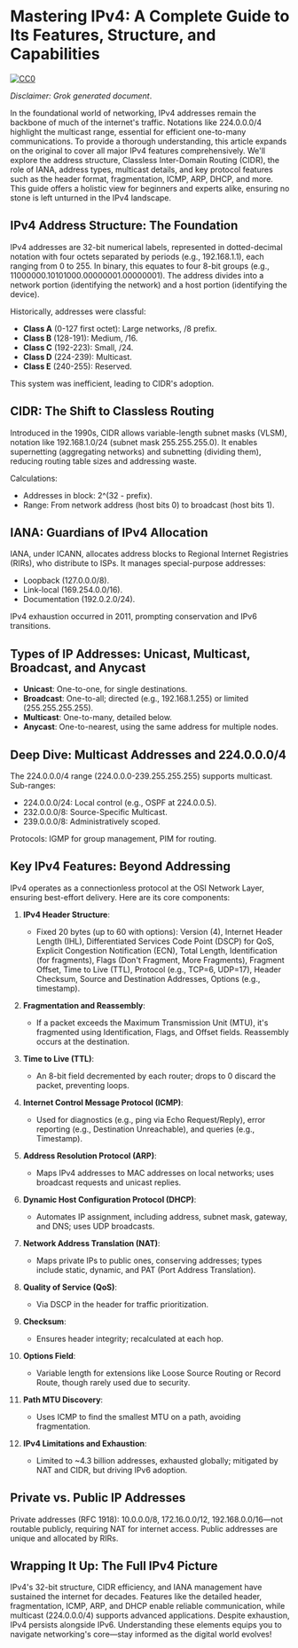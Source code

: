 # Mastering IPv4: A Complete Guide to Its Features, Structure, and Capabilities

<!--!
\defgroup mastering_ipv4 Mastering IPv4: A Complete Guide to Its Features, Structure, and Capabilities
\ingroup docs
\hidegroupgraph
[TOC]
-->

[![CC0](https://licensebuttons.net/p/zero/1.0/88x31.png)](https://creativecommons.org/publicdomain/zero/1.0/)

*Disclaimer: Grok generated document*.

In the foundational world of networking, IPv4 addresses remain the backbone of much of the internet's traffic. Notations
like 224.0.0.0/4 highlight the multicast range, essential for efficient one-to-many communications. To provide a
thorough understanding, this article expands on the original to cover all major IPv4 features comprehensively. We'll
explore the address structure, Classless Inter-Domain Routing (CIDR), the role of IANA, address types, multicast
details, and key protocol features such as the header format, fragmentation, ICMP, ARP, DHCP, and more. This guide
offers a holistic view for beginners and experts alike, ensuring no stone is left unturned
in the IPv4 landscape.

## IPv4 Address Structure: The Foundation

IPv4 addresses are 32-bit numerical labels, represented in dotted-decimal notation with four octets separated by
periods (e.g., 192.168.1.1), each ranging from 0 to 255. In binary, this equates to four 8-bit groups (e.g.,
11000000.10101000.00000001.00000001). The address divides into a network portion (identifying the network) and a host
portion (identifying the device).

Historically, addresses were classful:

- **Class A** (0-127 first octet): Large networks, /8 prefix.
- **Class B** (128-191): Medium, /16.
- **Class C** (192-223): Small, /24.
- **Class D** (224-239): Multicast.
- **Class E** (240-255): Reserved.

This system was inefficient, leading to CIDR's adoption.

## CIDR: The Shift to Classless Routing

Introduced in the 1990s, CIDR allows variable-length subnet masks (VLSM), notation like 192.168.1.0/24 (subnet mask
255.255.255.0). It enables supernetting (aggregating networks) and subnetting (dividing them), reducing routing table
sizes and addressing waste.

Calculations:

- Addresses in block: 2^(32 - prefix).
- Range: From network address (host bits 0) to broadcast (host bits 1).

## IANA: Guardians of IPv4 Allocation

IANA, under ICANN, allocates address blocks to Regional Internet Registries (RIRs), who distribute to ISPs. It manages
special-purpose addresses:

- Loopback (127.0.0.0/8).
- Link-local (169.254.0.0/16).
- Documentation (192.0.2.0/24).

IPv4 exhaustion occurred in 2011, prompting conservation and IPv6 transitions.

## Types of IP Addresses: Unicast, Multicast, Broadcast, and Anycast

- **Unicast**: One-to-one, for single destinations.
- **Broadcast**: One-to-all; directed (e.g., 192.168.1.255) or limited (255.255.255.255).
- **Multicast**: One-to-many, detailed below.
- **Anycast**: One-to-nearest, using the same address for multiple nodes.

## Deep Dive: Multicast Addresses and 224.0.0.0/4

The 224.0.0.0/4 range (224.0.0.0-239.255.255.255) supports multicast. Sub-ranges:

- 224.0.0.0/24: Local control (e.g., OSPF at 224.0.0.5).
- 232.0.0.0/8: Source-Specific Multicast.
- 239.0.0.0/8: Administratively scoped.

Protocols: IGMP for group management, PIM for routing.

## Key IPv4 Features: Beyond Addressing

IPv4 operates as a connectionless protocol at the OSI Network Layer, ensuring best-effort delivery. Here are its core
components:

1. **IPv4 Header Structure**:
    - Fixed 20 bytes (up to 60 with options): Version (4), Internet Header Length (IHL), Differentiated Services Code
      Point (DSCP) for QoS, Explicit Congestion Notification (ECN), Total Length, Identification (for fragments),
      Flags (Don't Fragment, More Fragments), Fragment Offset, Time to Live (TTL), Protocol (e.g., TCP=6, UDP=17),
      Header Checksum, Source and Destination Addresses, Options (e.g., timestamp).

2. **Fragmentation and Reassembly**:
    - If a packet exceeds the Maximum Transmission Unit (MTU), it's fragmented using Identification, Flags, and Offset
      fields. Reassembly occurs at the destination.

3. **Time to Live (TTL)**:
    - An 8-bit field decremented by each router; drops to 0 discard the packet, preventing loops.

4. **Internet Control Message Protocol (ICMP)**:
    - Used for diagnostics (e.g., ping via Echo Request/Reply), error reporting (e.g., Destination Unreachable), and
      queries (e.g., Timestamp).

5. **Address Resolution Protocol (ARP)**:
    - Maps IPv4 addresses to MAC addresses on local networks; uses broadcast requests and unicast replies.

6. **Dynamic Host Configuration Protocol (DHCP)**:
    - Automates IP assignment, including address, subnet mask, gateway, and DNS; uses UDP broadcasts.

7. **Network Address Translation (NAT)**:
    - Maps private IPs to public ones, conserving addresses; types include static, dynamic, and PAT (Port Address
      Translation).

8. **Quality of Service (QoS)**:
    - Via DSCP in the header for traffic prioritization.

9. **Checksum**:
    - Ensures header integrity; recalculated at each hop.

10. **Options Field**:
    - Variable length for extensions like Loose Source Routing or Record Route, though rarely used due to security.

11. **Path MTU Discovery**:
    - Uses ICMP to find the smallest MTU on a path, avoiding fragmentation.

12. **IPv4 Limitations and Exhaustion**:
    - Limited to ~4.3 billion addresses, exhausted globally; mitigated by NAT and CIDR, but driving IPv6 adoption.

## Private vs. Public IP Addresses

Private addresses (RFC 1918): 10.0.0.0/8, 172.16.0.0/12, 192.168.0.0/16—not routable publicly, requiring NAT for
internet access. Public addresses are unique and allocated by RIRs.

## Wrapping It Up: The Full IPv4 Picture

IPv4's 32-bit structure, CIDR efficiency, and IANA management have sustained the internet for decades. Features like the
detailed header, fragmentation, ICMP, ARP, and DHCP enable reliable communication, while multicast (224.0.0.0/4)
supports advanced applications. Despite exhaustion, IPv4 persists alongside IPv6. Understanding these elements equips
you to navigate networking's core—stay informed as the digital world evolves!
